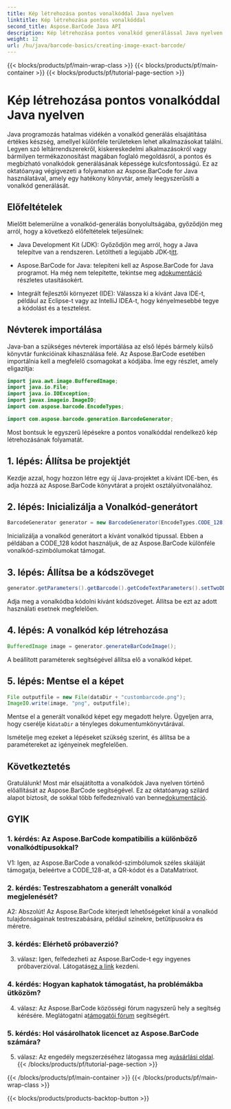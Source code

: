 ```yaml
---
title: Kép létrehozása pontos vonalkóddal Java nyelven
linktitle: Kép létrehozása pontos vonalkóddal
second_title: Aspose.BarCode Java API
description: Kép létrehozása pontos vonalkód generálással Java nyelven az Aspose.BarCode segítségével. Egyszerűen hozhat létre egyedi vonalkódokat. Fedezze fel a dokumentációt, töltse le és kérjen támogatást.
weight: 12
url: /hu/java/barcode-basics/creating-image-exact-barcode/
---
```


{{< blocks/products/pf/main-wrap-class >}}
{{< blocks/products/pf/main-container >}}
{{< blocks/products/pf/tutorial-page-section >}}

# Kép létrehozása pontos vonalkóddal Java nyelven

Java programozás hatalmas vidékén a vonalkód generálás elsajátítása értékes készség, amellyel különféle területeken lehet alkalmazásokat találni. Legyen szó leltárrendszerekről, kiskereskedelmi alkalmazásokról vagy bármilyen termékazonosítást magában foglaló megoldásról, a pontos és megbízható vonalkódok generálásának képessége kulcsfontosságú. Ez az oktatóanyag végigvezeti a folyamaton az Aspose.BarCode for Java használatával, amely egy hatékony könyvtár, amely leegyszerűsíti a vonalkód generálását.

## Előfeltételek

Mielőtt belemerülne a vonalkód-generálás bonyolultságába, győződjön meg arról, hogy a következő előfeltételek teljesülnek:

-  Java Development Kit (JDK): Győződjön meg arról, hogy a Java telepítve van a rendszeren. Letöltheti a legújabb JDK-t[itt](https://www.oracle.com/java/technologies/javase-downloads.html).

-  Aspose.BarCode for Java: telepíteni kell az Aspose.BarCode for Java programot. Ha még nem telepítette, tekintse meg a[dokumentáció](https://reference.aspose.com/barcode/java/) részletes utasításokért.

- Integrált fejlesztői környezet (IDE): Válassza ki a kívánt Java IDE-t, például az Eclipse-t vagy az IntelliJ IDEA-t, hogy kényelmesebbé tegye a kódolást és a tesztelést.

## Névterek importálása

Java-ban a szükséges névterek importálása az első lépés bármely külső könyvtár funkcióinak kihasználása felé. Az Aspose.BarCode esetében importálnia kell a megfelelő csomagokat a kódjába. Íme egy részlet, amely eligazítja:

```java
import java.awt.image.BufferedImage;
import java.io.File;
import java.io.IOException;
import javax.imageio.ImageIO;
import com.aspose.barcode.EncodeTypes;

import com.aspose.barcode.generation.BarcodeGenerator;
```

Most bontsuk le egyszerű lépésekre a pontos vonalkóddal rendelkező kép létrehozásának folyamatát.

## 1. lépés: Állítsa be projektjét

Kezdje azzal, hogy hozzon létre egy új Java-projektet a kívánt IDE-ben, és adja hozzá az Aspose.BarCode könyvtárat a projekt osztályútvonalához.

## 2. lépés: Inicializálja a Vonalkód-generátort

```java
BarcodeGenerator generator = new BarcodeGenerator(EncodeTypes.CODE_128);
```

Inicializálja a vonalkód generátort a kívánt vonalkód típussal. Ebben a példában a CODE_128 kódot használjuk, de az Aspose.BarCode különféle vonalkód-szimbólumokat támogat.

## 3. lépés: Állítsa be a kódszöveget

```java
generator.getParameters().getBarcode().getCodeTextParameters().setTwoDDisplayText("123456");
```

Adja meg a vonalkódba kódolni kívánt kódszöveget. Állítsa be ezt az adott használati esetnek megfelelően.

## 4. lépés: A vonalkód kép létrehozása

```java
BufferedImage image = generator.generateBarCodeImage();
```

A beállított paraméterek segítségével állítsa elő a vonalkód képet.

## 5. lépés: Mentse el a képet

```java
File outputfile = new File(dataDir + "custombarcode.png");
ImageIO.write(image, "png", outputfile);
```

 Mentse el a generált vonalkód képet egy megadott helyre. Ügyeljen arra, hogy cserélje ki`dataDir` a tényleges dokumentumkönyvtárával.

Ismételje meg ezeket a lépéseket szükség szerint, és állítsa be a paramétereket az igényeinek megfelelően.

## Következtetés

 Gratulálunk! Most már elsajátította a vonalkódok Java nyelven történő előállítását az Aspose.BarCode segítségével. Ez az oktatóanyag szilárd alapot biztosít, de sokkal több felfedeznivaló van benne[dokumentáció](https://reference.aspose.com/barcode/java/).

## GYIK

### 1. kérdés: Az Aspose.BarCode kompatibilis a különböző vonalkódtípusokkal?

V1: Igen, az Aspose.BarCode a vonalkód-szimbólumok széles skáláját támogatja, beleértve a CODE_128-at, a QR-kódot és a DataMatrixot.

### 2. kérdés: Testreszabhatom a generált vonalkód megjelenését?

A2: Abszolút! Az Aspose.BarCode kiterjedt lehetőségeket kínál a vonalkód tulajdonságainak testreszabására, például színekre, betűtípusokra és méretre.

### 3. kérdés: Elérhető próbaverzió?

 3. válasz: Igen, felfedezheti az Aspose.BarCode-t egy ingyenes próbaverzióval. Látogatás[ez a link](https://releases.aspose.com/) kezdeni.

### 4. kérdés: Hogyan kaphatok támogatást, ha problémákba ütközöm?

 4. válasz: Az Aspose.BarCode közösségi fórum nagyszerű hely a segítség kérésére. Meglátogatni a[támogatói fórum](https://forum.aspose.com/c/barcode/13) segítségért.

### 5. kérdés: Hol vásárolhatok licencet az Aspose.BarCode számára?

 5. válasz: Az engedély megszerzéséhez látogassa meg a[vásárlási oldal](https://purchase.aspose.com/buy).
{{< /blocks/products/pf/tutorial-page-section >}}

{{< /blocks/products/pf/main-container >}}
{{< /blocks/products/pf/main-wrap-class >}}

{{< blocks/products/products-backtop-button >}}
